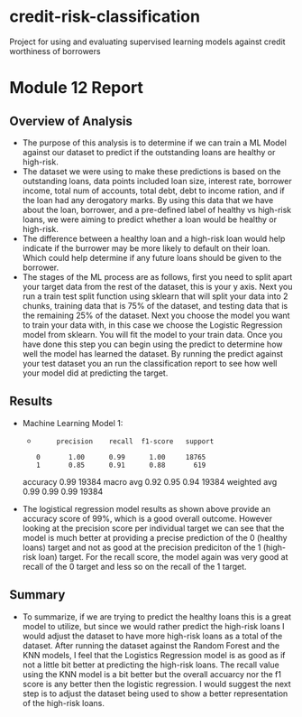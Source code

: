 # credit-risk-classification
Project for using and evaluating supervised learning models against credit worthiness of borrowers 

# Module 12 Report
## Overview of Analysis

* The purpose of this analysis is to determine if we can train a ML Model against our dataset to predict if the outstanding loans are healthy or high-risk. 
* The dataset we were using to make these predictions is based on the outstanding loans, data points included loan size, interest rate, borrower income, total num of accounts, total debt, debt to income ration, and if the loan had any derogatory marks.  By using this data that we have about the loan, borrower, and a pre-defined label of healthy vs high-risk loans, we were aiming to predict whether a loan would be healthy or high-risk. 
* The difference between a healthy loan and a high-risk loan would help indicate if the burrower may be more likely to default on their loan.  Which could help determine if any future loans should be given to the borrower.
* The stages of the ML process are as follows, first you need to split apart your target data from the rest of the dataset, this is your y axis. Next you run a train test split function using sklearn that will split your data into 2 chunks, training data that is 75% of the dataset, and testing data that is the remaining 25% of the dataset.  Next you choose the model you want to train your data with, in this case we choose the Logistic Regression model from sklearn.  You will fit the model to your train data.  Once you have done this step you can begin using the predict to determine how well the model has learned the dataset.  By running the predict against your test dataset you an run the classification report to see how well your model did at predicting the target. 

## Results

* Machine Learning Model 1:
     *          precision    recall  f1-score   support

           0       1.00      0.99      1.00     18765
           1       0.85      0.91      0.88       619

    accuracy                           0.99     19384
   macro avg       0.92      0.95      0.94     19384
weighted avg       0.99      0.99      0.99     19384

* The logistical regression model results as shown above provide an accuracy score of 99%, which is a good overall outcome.  However looking at the precision score per individual target we can see that the model is much better at providing a precise prediction of the 0 (healthy loans) target and not as good at the precision prediciton of the 1 (high-risk loan) target.  For the recall score, the model again was very good at recall of the 0 target and less so on the recall of the 1 target.

## Summary

* To summarize, if we are trying to predict the healthy loans this is a great model to utilize, but since we would rather predict the high-risk loans I would adjust the dataset to have more high-risk loans as a total of the dataset.  After running the dataset against the Random Forest and the KNN models, I feel that the Logistics Regression model is as good as if not a little bit better at predicting the high-risk loans.  The recall value using the KNN model is a bit better but the overall accuarcy nor the f1 score is any better then the logistic regression.  I would suggest the next step is to adjust the dataset being used to show a better representation of the high-risk loans.   

